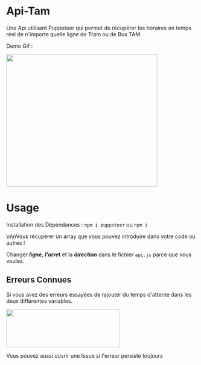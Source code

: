 # Api-Tam
Une Api utilisant Puppeteer qui permet de récupérer les horaires en temps réel de n'importe quelle ligne de Tram ou de Bus TAM.

Demo Gif :

<img src="https://im5.ezgif.com/tmp/ezgif-5-bd12364f93.gif" width="400" height="350" />

 # Usage #
 
 Installation des Dépendances : 
 ``npm i puppeteer``
ou
 ``npm i``
 
\n\nVous récupérer un array que vous pouvez introduire dans votre code ou autres !

 
 
 Changer ***ligne***, ***l'arre*t** et la ***direction*** dans le fichier ``api.js`` parce que vous voulez.
 
 ## Erreurs Connues ##
 
Si vous avez des erreurs essayées de rajouter du temps d'attente dans les deux différentes variables.

<img src="https://i.imgur.com/JnaV8yD.png" width="300" height="100" />

 Vous pouvez aussi ouvrir une Issue si l'erreur persiste toujours
